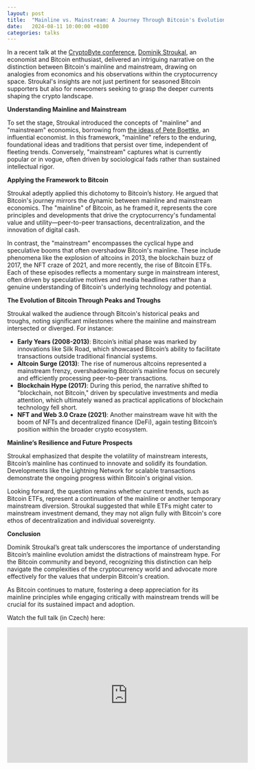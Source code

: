 ```yaml
---
layout: post
title:  "Mainline vs. Mainstream: A Journey Through Bitcoin's Evolution"
date:   2024-08-11 10:00:00 +0100
categories: talks 
---
```


In a recent talk at the [CryptoByte conference](https://cryptobyte.cz/), [Dominik Stroukal](https://x.com/Stroukal), an economist and Bitcoin enthusiast, delivered an intriguing narrative on the distinction between Bitcoin's mainline and mainstream, drawing on analogies from economics and his observations within the cryptocurrency space. Stroukal's insights are not just pertinent for seasoned Bitcoin supporters but also for newcomers seeking to grasp the deeper currents shaping the crypto landscape.

**Understanding Mainline and Mainstream**

To set the stage, Stroukal introduced the concepts of "mainline" and "mainstream" economics, borrowing from [the ideas of Pete Boettke](https://www.peter-boettke.com/mainline-economics), an influential economist. In this framework, "mainline" refers to the enduring, foundational ideas and traditions that persist over time, independent of fleeting trends. Conversely, "mainstream" captures what is currently popular or in vogue, often driven by sociological fads rather than sustained intellectual rigor.

**Applying the Framework to Bitcoin**

Stroukal adeptly applied this dichotomy to Bitcoin’s history. He argued that Bitcoin's journey mirrors the dynamic between mainline and mainstream economics. The "mainline" of Bitcoin, as he framed it, represents the core principles and developments that drive the cryptocurrency's fundamental value and utility—peer-to-peer transactions, decentralization, and the innovation of digital cash.

In contrast, the "mainstream" encompasses the cyclical hype and speculative booms that often overshadow Bitcoin's mainline. These include phenomena like the explosion of altcoins in 2013, the blockchain buzz of 2017, the NFT craze of 2021, and more recently, the rise of Bitcoin ETFs. Each of these episodes reflects a momentary surge in mainstream interest, often driven by speculative motives and media headlines rather than a genuine understanding of Bitcoin's underlying technology and potential.

**The Evolution of Bitcoin Through Peaks and Troughs**

Stroukal walked the audience through Bitcoin's historical peaks and troughs, noting significant milestones where the mainline and mainstream intersected or diverged. For instance:

- **Early Years (2008-2013)**: Bitcoin’s initial phase was marked by innovations like Silk Road, which showcased Bitcoin’s ability to facilitate transactions outside traditional financial systems.
- **Altcoin Surge (2013)**: The rise of numerous altcoins represented a mainstream frenzy, overshadowing Bitcoin’s mainline focus on securely and efficiently processing peer-to-peer transactions.
- **Blockchain Hype (2017)**: During this period, the narrative shifted to "blockchain, not Bitcoin," driven by speculative investments and media attention, which ultimately waned as practical applications of blockchain technology fell short.
- **NFT and Web 3.0 Craze (2021)**: Another mainstream wave hit with the boom of NFTs and decentralized finance (DeFi), again testing Bitcoin’s position within the broader crypto ecosystem.

**Mainline’s Resilience and Future Prospects**

Stroukal emphasized that despite the volatility of mainstream interests, Bitcoin’s mainline has continued to innovate and solidify its foundation. Developments like the Lightning Network for scalable transactions demonstrate the ongoing progress within Bitcoin's original vision.

Looking forward, the question remains whether current trends, such as Bitcoin ETFs, represent a continuation of the mainline or another temporary mainstream diversion. Stroukal suggested that while ETFs might cater to mainstream investment demand, they may not align fully with Bitcoin's core ethos of decentralization and individual sovereignty.

**Conclusion**

Dominik Stroukal’s great talk underscores the importance of understanding Bitcoin’s mainline evolution amidst the distractions of mainstream hype. For the Bitcoin community and beyond, recognizing this distinction can help navigate the complexities of the cryptocurrency world and advocate more effectively for the values that underpin Bitcoin's creation.

As Bitcoin continues to mature, fostering a deep appreciation for its mainline principles while engaging critically with mainstream trends will be crucial for its sustained impact and adoption.

Watch the full talk (in Czech) here:

<iframe width="560" height="315" src="https://www.youtube.com/embed/-ygmNFJJbis?si=CaQTFVmsk9gwvfZp" title="YouTube video player" frameborder="0" allow="accelerometer; autoplay; clipboard-write; encrypted-media; gyroscope; picture-in-picture; web-share" referrerpolicy="strict-origin-when-cross-origin" allowfullscreen></iframe>